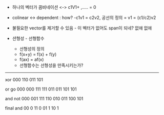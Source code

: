 - 하나의 벡터가 콤비네이션 <-> c1V1+ ,..... = 0
- colinear <-> dependent : how? -c1v1 = c2v2, 공선의 정의 = v1 = (c1/c2)v2 

- 불필요한 vector를 제거할 수 있음 - 이 벡터가 없어도 span이 되네? 없애 없애
- 션형성 - 선형함수
  - 선형성의 정의
  - f(x+y) = f(x) + f(y)
  - f(ax) = af(x)
  - 선형함수는 선형성을 만족시키는가? 

------------
xor
000
110
011
101

or go
000 000
111 111
011 011
101 101

and not
000 001
111 110
010 011
100 101

final and
00 0
11 0 
01 1
10 1